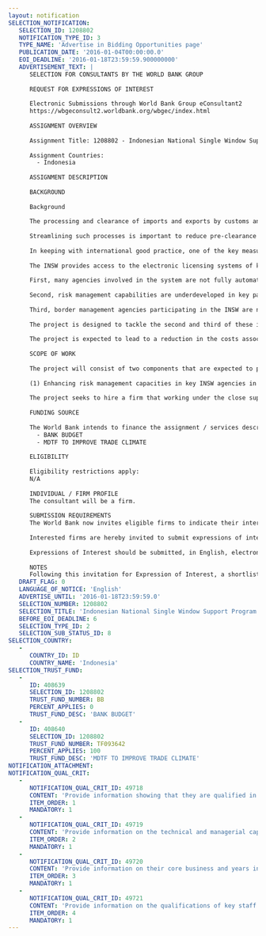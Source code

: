 ```yaml
---
layout: notification
SELECTION_NOTIFICATION: 
   SELECTION_ID: 1208802
   NOTIFICATION_TYPE_ID: 3
   TYPE_NAME: 'Advertise in Bidding Opportunities page'
   PUBLICATION_DATE: '2016-01-04T00:00:00.0'
   EOI_DEADLINE: '2016-01-18T23:59:59.900000000'
   ADVERTISEMENT_TEXT: |
      SELECTION FOR CONSULTANTS BY THE WORLD BANK GROUP
      
      REQUEST FOR EXPRESSIONS OF INTEREST
      
      Electronic Submissions through World Bank Group eConsultant2
      https://wbgeconsult2.worldbank.org/wbgec/index.html
      
      ASSIGNMENT OVERVIEW
      
      Assignment Title: 1208802 - Indonesian National Single Window Support Program
      
      Assignment Countries:
        - Indonesia
      
      ASSIGNMENT DESCRIPTION
      
      BACKGROUND
      
      Background
      
      The processing and clearance of imports and exports by customs and other border management agencies is a key link in the global supply chain, and impacts heavily on dwell time and trade transaction costs.  In many countries, it is not uncommon for more than 30 different government agencies to play a role in the processing and clearance of goods. Often each of them has specific requirements with different (and often inefficient) procedures to handle them. Indonesia is no exception with 33 separate agencies involved in the clearance of goods at the border. Long bureaucratic processes are the main cause of delays in the pre-customs clearance stage and during inspections performed by Customs and other agencies. 
      
      Streamlining such processes is important to reduce pre-clearance time, which is by far the most important component of dwell time in Indonesia, i.e. the time that the cargo spends within the port limits, from the moment it is unloaded from the vessel until it leaves the port premises by land or rail. The fact that dwell time has been increasing over time further raises the urgency of tackling the problem. The Indonesian government has acknowledged the importance of lowering trade costs and has made it one of its key regulatory reform priorities. 
      
      In keeping with international good practice, one of the key measures Indonesia has taken to deal with the issue of border clearance delays has been the establishment of the Indonesian National Single Window (INSW). The system allows traders to submit import, export, and transit information required by regulatory agencies via a single electronic gateway, instead of submitting and processing the same information numerous times to different government entities, including some that are automated and others that still rely on paper.  The Indonesian Government has recently established the Indonesian National Single Window Agency within the Ministry of Finance with a strong mandate to effectively manage and further develop the INSW. 
      
      The INSW provides access to the electronic licensing systems of key line agencies including the Ministry of Trade, the Food and Drug agency, and the Fish, Plant and Animal Quarantine Agencies and connects all parties to the Customs electronic declaration processing and clearance system. The INSW is currently operating in 14 ports around the country and involves 18 agencies (although the level of integration with the system varies).  While implementation of the INSW has already resulted in a significant amount of regulatory simplification, several problems still impact on its capacity to simplify and harmonize trade procedures in key ports. 
      
      First, many agencies involved in the system are not fully automated and continue to require the manual processing of paper based documents, thus limiting the gains from the introduction of electronic procedures. In addition while the system incorporates an automated workflow capability, document processing by various INSW participants continues to be undertaken in a serial rather than parallel basis, thus preventing full realization of the INSWs key trade facilitation ambitions.  As final clearance for import and export shipments can only be given when all agency requirements are met, the impact on overall INSW effectiveness is significant. 
      
      Second, risk management capabilities are underdeveloped in key participating agencies, which results in a greater number of physical examinations than ideal, adding to delays in final clearance. In some cases the impact of the manual submission processes is amplified by excessive physical inspections and lab testing. 
      
      Third, border management agencies participating in the INSW are not subject to formal performance standards by the INSW Agency, which may limit their incentives to speed up their internal assessment, processing and approval processes. 
      
      The project is designed to tackle the second and third of these identified problems and aims to provide support to the INSW Agency and INSW participating agencies to improve the overall efficiency and effectiveness of the INSW and strengthen its implementation across Indonesian ports.  
      
      The project is expected to lead to a reduction in the costs associated with importing and exporting and the main beneficiaries will be the Indonesian private sector and Indonesian consumers. The former will benefit from less burdensome red tape, more rapid clearance of imports and exports and possibly cheaper imported inputs, all of which will contribute to enhancing the competitiveness of the Indonesian private sector. The latter would benefit directly from lower costs of goods (to the extent that the gains from lower trade costs are passed on by the intermediaries via lower prices for consumers). 
       
      SCOPE OF WORK
      
      The project will consist of two components that are expected to provide analytical support and advice to the INSW Agency and key INSW participating agencies to assist them to improve the operational effectiveness of the INSW. The project will focus on activities that the Government - in consultation with the World Bank - has identified as priority tasks for the recently established INSW Agency:
      
      (1) Enhancing risk management capacities in key INSW agencies in order to more effectively target high risk consignments and reduce the number of time consuming and costly physical inspections and testing requirements, (2)Developing Standard Operating Procedures and Service Level Agreements between the INSW Agency and participating agencies so as to ensure that all agencies meet agreed performance standards for transaction processing. 
      
      The project seeks to hire a firm that working under the close supervision of the World Bank can provide advice to the INSW and key related agencies on how to achieve both objectives .
      
      FUNDING SOURCE
      
      The World Bank intends to finance the assignment / services described below under the following trust fund(s):
        - BANK BUDGET
        - MDTF TO IMPROVE TRADE CLIMATE
      
      ELIGIBILITY
      
      Eligibility restrictions apply:
      N/A
      
      INDIVIDUAL / FIRM PROFILE
      The consultant will be a firm. 
      
      SUBMISSION REQUIREMENTS
      The World Bank now invites eligible firms to indicate their interest in providing the services.  Interested firms must provide information indicating that they are qualified to perform the services (brochures, description of similar assignments, experience in similar conditions, availability of appropriate skills among staff, etc. for firms; CV and cover letter for individuals).  Please note that the total size of all attachments should be less than 5MB.  Consultants may associate to enhance their qualifications.
      
      Interested firms are hereby invited to submit expressions of interest.
      
      Expressions of Interest should be submitted, in English, electronically through World Bank Group eTendering (https://wbgeconsult2.worldbank.org/wbgec/index.html)
      
      NOTES
      Following this invitation for Expression of Interest, a shortlist of qualified firms will be formally invited to submit proposals.  Shortlisting and selection will be subject to the availability of funding.
   DRAFT_FLAG: 0
   LANGUAGE_OF_NOTICE: 'English'
   ADVERTISE_UNTIL: '2016-01-18T23:59:59.0'
   SELECTION_NUMBER: 1208802
   SELECTION_TITLE: 'Indonesian National Single Window Support Program'
   BEFORE_EOI_DEADLINE: 6
   SELECTION_TYPE_ID: 2
   SELECTION_SUB_STATUS_ID: 8
SELECTION_COUNTRY: 
   - 
      COUNTRY_ID: ID
      COUNTRY_NAME: 'Indonesia'
SELECTION_TRUST_FUND: 
   - 
      ID: 408639
      SELECTION_ID: 1208802
      TRUST_FUND_NUMBER: BB
      PERCENT_APPLIES: 0
      TRUST_FUND_DESC: 'BANK BUDGET'
   - 
      ID: 408640
      SELECTION_ID: 1208802
      TRUST_FUND_NUMBER: TF093642
      PERCENT_APPLIES: 100
      TRUST_FUND_DESC: 'MDTF TO IMPROVE TRADE CLIMATE'
NOTIFICATION_ATTACHMENT: 
NOTIFICATION_QUAL_CRIT: 
   - 
      NOTIFICATION_QUAL_CRIT_ID: 49718
      CONTENT: 'Provide information showing that they are qualified in the field of the assignment.'
      ITEM_ORDER: 1
      MANDATORY: 1
   - 
      NOTIFICATION_QUAL_CRIT_ID: 49719
      CONTENT: 'Provide information on the technical and managerial capabilities of the firm.'
      ITEM_ORDER: 2
      MANDATORY: 1
   - 
      NOTIFICATION_QUAL_CRIT_ID: 49720
      CONTENT: 'Provide information on their core business and years in business.'
      ITEM_ORDER: 3
      MANDATORY: 1
   - 
      NOTIFICATION_QUAL_CRIT_ID: 49721
      CONTENT: 'Provide information on the qualifications of key staff.'
      ITEM_ORDER: 4
      MANDATORY: 1
---
```

